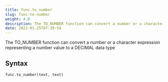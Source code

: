 ```yaml
---
title: func.to_number
slug: func-to-number
weight: 4.0
description: The TO_NUMBER function can convert a number or a character expression representing a number value to a DECIMAL data type
date: 2022-01-25T07:39:54
---
```


The TO_NUMBER function can convert a number or a character expression representing a number value to a DECIMAL data type

## Syntax
```python
func.to_number(text, text) 
```
